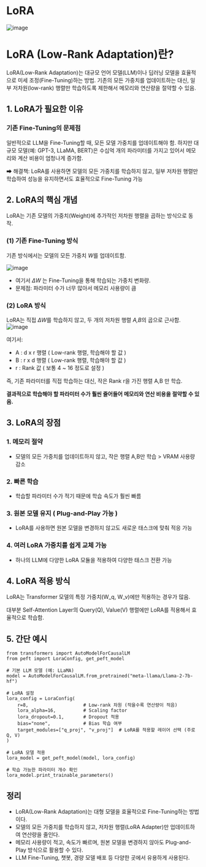 # LoRA

![image](https://github.com/user-attachments/assets/0428e129-b9c8-4dcb-9ecf-ebbe7594a93a)

# LoRA (Low-Rank Adaptation)란?

LoRA(Low-Rank Adaptation)는 대규모 언어 모델(LLM)이나 딥러닝 모델을 효율적으로 미세 조정(Fine-Tuning)하는 방법.
기존의 모든 가중치를 업데이트하는 대신, 일부 저차원(low-rank) 행렬만 학습하도록 제한해서 메모리와 연산량을 절약할 수 있음.

## 1. LoRA가 필요한 이유
### 기존 Fine-Tuning의 문제점
일반적으로 LLM을 Fine-Tuning할 때, 모든 모델 가중치를 업데이트해야 함.
하지만 대규모 모델(예: GPT-3, LLaMA, BERT)은 수십억 개의 파라미터를 가지고 있어서 메모리와 계산 비용이 엄청나게 증가함.

➡ 해결책: LoRA를 사용하면 모델의 모든 가중치를 학습하지 않고, 일부 저차원 행렬만 학습하여 성능을 유지하면서도 효율적으로 Fine-Tuning 가능

## 2. LoRA의 핵심 개념
LoRA는 기존 모델의 가중치(Weight)에 추가적인 저차원 행렬을 곱하는 방식으로 동작.

### (1) 기존 Fine-Tuning 방식
기존 방식에서는 모델의 모든 가중치 *W*를 업데이트함.

![image](https://github.com/user-attachments/assets/635bf10e-f5ad-4518-a4f7-91f1a65a322f)

- 여기서 *ΔW* 는 Fine-Tuning을 통해 학습되는 가중치 변화량.
- 문제점: 파라미터 수가 너무 많아서 메모리 사용량이 큼

### (2) LoRA 방식
LoRA는 직접 *ΔW*를 학습하지 않고, 두 개의 저차원 행렬 *A,B*의 곱으로 근사함.
![image](https://github.com/user-attachments/assets/e97376d4-1ea4-4257-9b79-2e47ca55fe9d)

여기서:

- A : d x r 행렬 ( Low-rank 행렬, 학습해야 할 값 )
- B : r x d 행렬 ( Low-rank 행렬, 학습해야 할 값 )
- r : Rank 값 ( 보통 4 ~ 16 정도로 설정 )

즉, 기존 파라미터를 직접 학습하는 대신, 작은 Rank r을 가진 행렬 A,B 만 학습.

**결과적으로 학습해야 할 파라미터 수가 훨씬 줄어들어 메모리와 연산 비용을 절약할 수 있음.**


## 3. LoRA의 장점
### 1. 메모리 절약
- 모델의 모든 가중치를 업데이트하지 않고, 작은 행렬 A,B만 학습 > VRAM 사용량 감소
### 2. 빠른 학습
- 학습할 파라미터 수가 적기 때문에 학습 속도가 훨씬 빠름
### 3. 원본 모델 유지 ( Plug-and-Play 가능 )
- LoRA를 사용하면 원본 모델을 변경하지 않고도 새로운 태스크에 맞춰 적응 가능
### 4. 여러 LoRA 가중치를 쉽게 교체 가능
- 하나의 LLM에 다양한 LoRA 모듈을 적용하여 다양한 태스크 전환 가능

## 4. LoRA 적용 방식
LoRA는 Transformer 모델의 특정 가중치(W_q, W_v)에만 적용하는 경우가 많음.

대부분 Self-Attention Layer의 Query(Q), Value(V) 행렬에만 LoRA를 적용해서 효율적으로 학습함.

## 5. 간단 예시

```
from transformers import AutoModelForCausalLM
from peft import LoraConfig, get_peft_model

# 기본 LLM 모델 (예: LLaMA)
model = AutoModelForCausalLM.from_pretrained("meta-llama/Llama-2-7b-hf")

# LoRA 설정
lora_config = LoraConfig(
    r=8,                    # Low-rank 차원 (작을수록 연산량이 적음)
    lora_alpha=16,          # Scaling factor
    lora_dropout=0.1,       # Dropout 적용
    bias="none",            # Bias 학습 여부
    target_modules=["q_proj", "v_proj"]  # LoRA를 적용할 레이어 선택 (주로 Q, V)
)

# LoRA 모델 적용
lora_model = get_peft_model(model, lora_config)

# 학습 가능한 파라미터 개수 확인
lora_model.print_trainable_parameters()

```

## 정리

- LoRA(Low-Rank Adaptation)는 대형 모델을 효율적으로 Fine-Tuning하는 방법이다.
- 모델의 모든 가중치를 학습하지 않고, 저차원 행렬(LoRA Adapter)만 업데이트하여 연산량을 줄인다.
- 메모리 사용량이 적고, 속도가 빠르며, 원본 모델을 변경하지 않아도 Plug-and-Play 방식으로 활용할 수 있다.
- LLM Fine-Tuning, 챗봇, 경량 모델 배포 등 다양한 곳에서 유용하게 사용된다.


